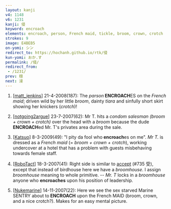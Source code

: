 ```yaml
---
layout: kanji
v4: 1148
v6: 1231
kanji: 侵
keyword: encroach
elements: encroach, person, French maid, tickle, broom, crown, crotch
strokes: 9
image: E4BEB5
on-yomi: シン
redirect_to: https://hochanh.github.io/rtk/侵
kun-yomi: おか.す
permalink: /侵/
redirect_from:
 - /1231/
prev: 穏
next: 浸
---
```


1) [<a href="http://kanji.koohii.com/profile/matt_jenkins">matt_jenkins</a>] 21-4-2008(187): The <em>parson</em><strong> ENCROACH</strong>ES on the <em>French maid</em>; driven wild by her little <em>broom</em>, dainty <em>tiara</em> and sinfully short skirt showing her knickers (<em>crotch</em>)!

2) [<a href="http://kanji.koohii.com/profile/notgoing2argue">notgoing2argue</a>] 23-7-2007(62): Mr T. hits a <em>condom salesman (broom + crown + crotch)</em> over the head with a <em>broom</em> because the dude<strong> ENCROACH</strong>ed Mr. T&#039;s privates area during the sale.

3) [<a href="http://kanji.koohii.com/profile/Katsuo">Katsuo</a>] 8-3-2009(49): &quot;I pity da fool who<strong> encroach</strong>es on me&quot;. <em>Mr T.</em> is dressed as a <em>French maid</em> (= <em>broom + crown + crotch</em>), working undercover at a hotel that has a problem with guests misbehaving towards female staff.

4) [<a href="http://kanji.koohii.com/profile/RoboTact">RoboTact</a>] 18-3-2007(41): Right side is similar to <a href="../v4/735.html">accept</a> (#735 受), except that instead of birdhouse here we have a <em>broomhouse</em>. I assign <em>broomhouse</em> meaning to whole primitive. -- <em>Mr. T</em> locks in a <em>broomhouse</em> anyone who <strong>encroaches</strong> upon his position of leadership.

5) [<a href="http://kanji.koohii.com/profile/Nukemarine">Nukemarine</a>] 14-11-2007(22): Here we see the sex starved Marine SENTRY about to<strong> ENCROACH</strong> upon the French MAID (broom, crown, and a nice crotch?). Makes for an easy mental picture.

